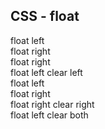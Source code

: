 ##  CSS - float

<style type="text/css">
.reveal .border-box {
  border: solid 1px #fff;
  margin: 10px;
}

</style>

<div class="row">
  <div class="pull-left big-box border-box">
    float left
  </div>
  <div class="pull-right big-box border-box">
    float right
  </div>
  <div class="pull-right big-box border-box">
    float right
  </div>
  <div class="pull-left big-box border-box" style="clear: left">
    float left clear left
  </div>
  <div class="pull-left big-box border-box">
    float left
  </div>
  <div class="pull-right big-box border-box">
    float right
  </div>
  <div class="pull-right big-box border-box" style="clear: right">
    float right clear right
  </div>
  <div class="pull-left big-box border-box" style="clear: both">
    float left clear both
  </div>
</div>
